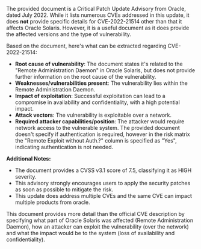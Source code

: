 The provided document is a Critical Patch Update Advisory from Oracle, dated July 2022. While it lists numerous CVEs addressed in this update, it does **not** provide specific details for CVE-2022-21514 other than that it affects Oracle Solaris. However, it is a useful document as it does provide the affected versions and the type of vulnerability.

Based on the document, here's what can be extracted regarding CVE-2022-21514:

- **Root cause of vulnerability**:  The document states it's related to the "Remote Administration Daemon" in Oracle Solaris, but does not provide further information on the root cause of the vulnerability.
- **Weaknesses/vulnerabilities present**: The vulnerability lies within the Remote Administration Daemon.
- **Impact of exploitation**: Successful exploitation can lead to a compromise in availability and confidentiality, with a high potential impact.
- **Attack vectors**: The vulnerability is exploitable over a network.
- **Required attacker capabilities/position**: The attacker would require network access to the vulnerable system. The provided document doesn't specify if authentication is required, however in the risk matrix the "Remote Exploit without Auth.?" column is specified as "Yes", indicating authentication is not needed.

**Additional Notes:**

- The document provides a CVSS v3.1 score of 7.5, classifying it as HIGH severity.
- This advisory strongly encourages users to apply the security patches as soon as possible to mitigate the risk.
- This update does address multiple CVEs and the same CVE can impact multiple products from oracle.

This document provides more detail than the official CVE description by specifying what part of Oracle Solaris was affected (Remote Administration Daemon), how an attacker can exploit the vulnerability (over the network) and what the impact would be to the system (loss of availability and confidentiality).